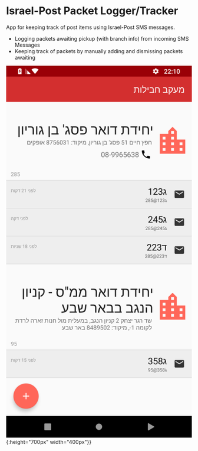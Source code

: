 # Israel-Post Packet Logger/Tracker 

App for keeping track of post items using Israel-Post SMS messages.

  - Logging packets awaiting pickup (with branch info) from incoming SMS Messages
  - Keeping track of packets by manually adding and dismissing packets awaiting 
  
 
![alt text](https://raw.githubusercontent.com/gilmaimon/IsraelPost-Tracker/master/Screenshot_1543702248.png){:height="700px" width="400px"}}
